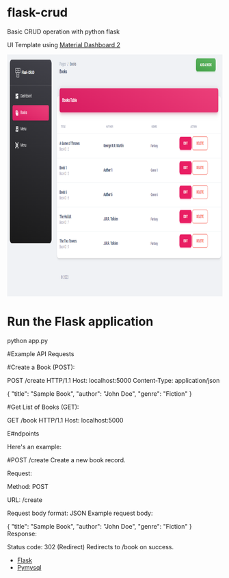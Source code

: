 # flask-crud
Basic CRUD operation with python flask

UI Template using [Material Dashboard 2](https://themewagon.github.io/material-dashboard-2/)

<p align="center"><img src ="doc/doc.png?raw=true" height="565" /></p>

# Run the Flask application
python app.py

#Example API Requests


#Create a Book (POST):

POST /create HTTP/1.1
Host: localhost:5000
Content-Type: application/json

{
  "title": "Sample Book",
  "author": "John Doe",
  "genre": "Fiction"
}

#Get List of Books (GET):

GET /book HTTP/1.1
Host: localhost:5000

E#ndpoints

Here's an example:

#POST /create
Create a new book record.

Request:

Method: POST

URL: /create

Request body format: JSON
Example request body:

{
  "title": "Sample Book",
  "author": "John Doe",
  "genre": "Fiction"
}
Response:

Status code: 302 (Redirect)
Redirects to /book on success.


- [Flask](https://flask.palletsprojects.com/)
- [Pymysql](https://pypi.org/project/PyMySQL/)







